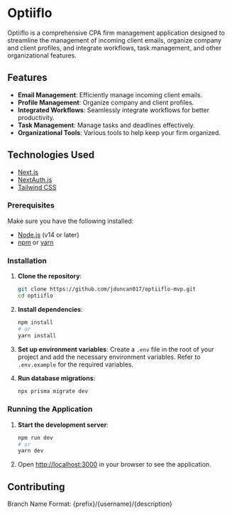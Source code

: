 # Optiiflo

Optiiflo is a comprehensive CPA firm management application designed to streamline the management of incoming client emails, organize company and client profiles, and integrate workflows, task management, and other organizational features.

## Features

- **Email Management**: Efficiently manage incoming client emails.
- **Profile Management**: Organize company and client profiles.
- **Integrated Workflows**: Seamlessly integrate workflows for better productivity.
- **Task Management**: Manage tasks and deadlines effectively.
- **Organizational Tools**: Various tools to help keep your firm organized.

## Technologies Used

- [Next.js](https://nextjs.org)
- [NextAuth.js](https://next-auth.js.org)
- [Tailwind CSS](https://tailwindcss.com)

### Prerequisites

Make sure you have the following installed:

- [Node.js](https://nodejs.org/) (v14 or later)
- [npm](https://www.npmjs.com/) or [yarn](https://yarnpkg.com/)

### Installation

1. **Clone the repository**:

   ```bash
   git clone https://github.com/jduncan017/optiiflo-mvp.git
   cd optiiflo
   ```

2. **Install dependencies**:

   ```bash
   npm install
   # or
   yarn install
   ```

3. **Set up environment variables**:
   Create a `.env` file in the root of your project and add the necessary environment variables. Refer to `.env.example` for the required variables.

4. **Run database migrations**:
   ```bash
   npx prisma migrate dev
   ```

### Running the Application

1. **Start the development server**:

   ```bash
   npm run dev
   # or
   yarn dev
   ```

2. Open [http://localhost:3000](http://localhost:3000) in your browser to see the application.

## Contributing

Branch Name Format: {prefix}/{username}/{description}
